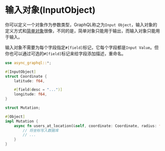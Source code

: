 # 输入对象(InputObject)

你可以定义一个对象作为参数类型，GraphQL称之为`Input Object`，输入对象的定义方式和[简单对象](define_simple_object.md)很像，不同的是，简单对象只能用于输出，而输入对象只能用于输入。

输入对象不需要为每个字段指定`#[field]`标记，它每个字段都是`Input Value`。但你也可以通过可选的`#[field]`标记来给字段添加描述，重命名。

```rust
use async_graphql::*;

#[InputObject]
struct Coordinate {
    latitude: f64,

    #[field(desc = "...")]
    longitude: f64,
}

struct Mutation;

#[Object]
impl Mutation {
    async fn users_at_location(&self, coordinate: Coordinate, radius: f64) -> Vec<User> {
        // 将坐标写入数据库
        // ...
    }
}
```